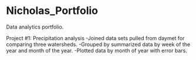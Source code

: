 # Nicholas_Portfolio
Data analytics portfolio.

Project #1: Precipitation analysis
-Joined data sets pulled from daymet for comparing three watersheds.
-Grouped by summarized data by week of the year and month of the year.
-Plotted data by month of year with error bars.
